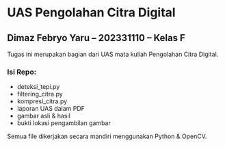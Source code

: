 # UAS Pengolahan Citra Digital  
## Dimaz Febryo Yaru – 202331110 – Kelas F

Tugas ini merupakan bagian dari UAS mata kuliah Pengolahan Citra Digital.

### Isi Repo:
- deteksi_tepi.py
- filtering_citra.py
- kompresi_citra.py
- laporan UAS dalam PDF
- gambar asli & hasil
- bukti lokasi pengambilan gambar

Semua file dikerjakan secara mandiri menggunakan Python & OpenCV.
